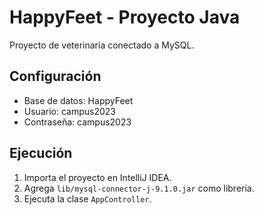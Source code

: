 # HappyFeet - Proyecto Java

Proyecto de veterinaria conectado a MySQL.

## Configuración
- Base de datos: HappyFeet
- Usuario: campus2023
- Contraseña: campus2023

## Ejecución
1. Importa el proyecto en IntelliJ IDEA.
2. Agrega `lib/mysql-connector-j-9.1.0.jar` como librería.
3. Ejecuta la clase `AppController`.
